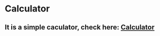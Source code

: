# Calculator
## It is a simple caculator, check here: [Calculator](https://shekhar10feb.github.io/Calculator/)
